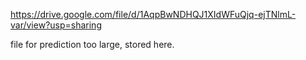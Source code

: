 https://drive.google.com/file/d/1AqpBwNDHQJ1XIdWFuQjq-ejTNlmL-var/view?usp=sharing

file for prediction too large, stored here.
